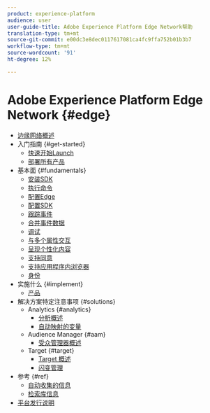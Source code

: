```yaml
---
product: experience-platform
audience: user
user-guide-title: Adobe Experience Platform Edge Network帮助
translation-type: tm+mt
source-git-commit: e00dc3e8dec0117617081ca4fc9ffa752b01b3b7
workflow-type: tm+mt
source-wordcount: '91'
ht-degree: 12%

---
```



# Adobe Experience Platform Edge Network {#edge}

* [边缘网络概述](home.md)
* 入门指南 {#get-started}
   * [快速开始Launch](getting-started/quick-start-with-launch.md)
   * [部署所有产品](getting-started/deploying-all-products.md)
* 基本面 {#fundamentals}
   * [安装SDK](fundamentals/installing-the-sdk.md)
   * [执行命令](fundamentals/executing-commands.md)
   * [配置Edge](fundamentals/edge-configuration.md)
   * [配置SDK](fundamentals/configuring-the-sdk.md)
   * [跟踪事件](fundamentals/tracking-events.md)
   * [合并事件数据](fundamentals/merging-event-data.md)
   * [调试](fundamentals/debugging.md)
   * [与多个属性交互](fundamentals/interacting-with-multiple-properties.md)
   * [呈现个性化内容](fundamentals/rendering-personalization-content.md)
   * [支持同意](fundamentals/supporting-consent.md)
   * [支持应用程序内浏览器](fundamentals/supporting-in-app-browsers.md)
   * [身份](fundamentals/identity.md)
* 实施什么 {#implement}
   * [产品](what-to-implement/commerce.md)
* 解决方案特定注意事项 {#solutions}
   * Analytics {#analytics}
      * [分析概述](solution-specific/analytics/analytics-overview.md)
      * [自动映射的变量](solution-specific/analytics/automatically-mapped-vars.md)
   * Audience Manager {#aam}
      * [受众管理器概述](solution-specific/audience-manager/audience-manager-overview.md)
   * Target {#target}
      * [Target 概述](solution-specific/target/target-overview.md)
      * [闪变管理](solution-specific/target/flicker-management.md)
* 参考 {#ref}
   * [自动收集的信息](reference/automatic-information.md)
   * [检索库信息](reference/retrieving-library-information.md)
* [平台发行说明](https://www.adobe.com/go/platform-release-notes-en)
